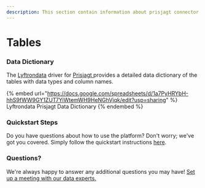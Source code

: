 ```yaml
---
description: This section contain information about prisjagt connector tables information
---
```


# Tables

### Data Dictionary

The [Lyftrondata](https://www.lyftrondata.com/) driver for [Prisjagt](https://www.lyftrondata.com/integration/prisjagt/)[ ](https://www.lyftrondata.com/integration/prisjagt/)provides a detailed data dictionary of the tables with data types and column names.

{% embed url="https://docs.google.com/spreadsheets/d/1a7PyHRYbH-hhS9fWW9GY1ZUT7YiWtemWH9HeNGhVjqk/edit?usp=sharing" %}
Lyftrondata Prisjagt Data Dictionary
{% endembed %}

### Quickstart Steps

Do you have questions about how to use the platform? Don't worry; we've got you covered. Simply follow the quickstart instructions [here](../../../../quickstart-steps.md).

### Questions? <a href="#questions" id="questions"></a>

We're always happy to answer any additional questions you may have! [Set up a meeting with our data experts.](https://www.lyftrondata.com/book-a-meeting/)

